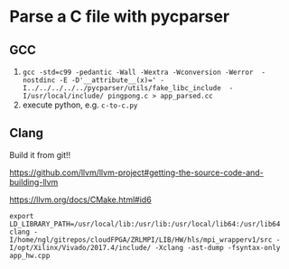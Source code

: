 Parse a C file with pycparser
===============================

## GCC

1. `gcc -std=c99 -pedantic -Wall -Wextra -Wconversion -Werror  -nostdinc -E -D'__attribute__(x)=' -I../../../../../pycparser/utils/fake_libc_include  -I/usr/local/include/ pingpong.c > app_parsed.cc` 
2. execute python, e.g. `c-to-c.py`

## Clang 

Build it from git!!

https://github.com/llvm/llvm-project#getting-the-source-code-and-building-llvm

https://llvm.org/docs/CMake.html#id6

```
export LD_LIBRARY_PATH=/usr/local/lib:/usr/lib:/usr/local/lib64:/usr/lib64
clang -I/home/ngl/gitrepos/cloudFPGA/ZRLMPI/LIB/HW/hls/mpi_wrapperv1/src -I/opt/Xilinx/Vivado/2017.4/include/ -Xclang -ast-dump -fsyntax-only app_hw.cpp
```
